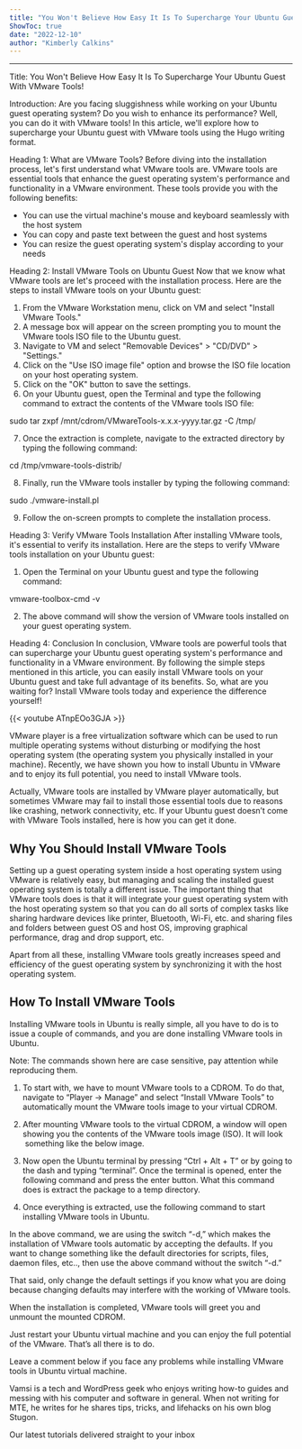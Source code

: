 ```yaml
---
title: "You Won't Believe How Easy It Is To Supercharge Your Ubuntu Guest With VMware Tools!"
ShowToc: true 
date: "2022-12-10"
author: "Kimberly Calkins"
---
```

*****
Title: You Won't Believe How Easy It Is To Supercharge Your Ubuntu Guest With VMware Tools!

Introduction:
Are you facing sluggishness while working on your Ubuntu guest operating system? Do you wish to enhance its performance? Well, you can do it with VMware tools! In this article, we'll explore how to supercharge your Ubuntu guest with VMware tools using the Hugo writing format.

Heading 1: What are VMware Tools?
Before diving into the installation process, let's first understand what VMware tools are. VMware tools are essential tools that enhance the guest operating system's performance and functionality in a VMware environment. These tools provide you with the following benefits:
- You can use the virtual machine's mouse and keyboard seamlessly with the host system
- You can copy and paste text between the guest and host systems
- You can resize the guest operating system's display according to your needs

Heading 2: Install VMware Tools on Ubuntu Guest
Now that we know what VMware tools are let's proceed with the installation process. Here are the steps to install VMware tools on your Ubuntu guest:
1. From the VMware Workstation menu, click on VM and select "Install VMware Tools."
2. A message box will appear on the screen prompting you to mount the VMware tools ISO file to the Ubuntu guest.
3. Navigate to VM and select "Removable Devices" > "CD/DVD" > "Settings."
4. Click on the "Use ISO image file" option and browse the ISO file location on your host operating system.
5. Click on the "OK" button to save the settings.
6. On your Ubuntu guest, open the Terminal and type the following command to extract the contents of the VMware tools ISO file:

sudo tar zxpf /mnt/cdrom/VMwareTools-x.x.x-yyyy.tar.gz -C /tmp/

7. Once the extraction is complete, navigate to the extracted directory by typing the following command:

cd /tmp/vmware-tools-distrib/

8. Finally, run the VMware tools installer by typing the following command:

sudo ./vmware-install.pl

9. Follow the on-screen prompts to complete the installation process.

Heading 3: Verify VMware Tools Installation
After installing VMware tools, it's essential to verify its installation. Here are the steps to verify VMware tools installation on your Ubuntu guest:
1. Open the Terminal on your Ubuntu guest and type the following command:

vmware-toolbox-cmd -v

2. The above command will show the version of VMware tools installed on your guest operating system.

Heading 4: Conclusion
In conclusion, VMware tools are powerful tools that can supercharge your Ubuntu guest operating system's performance and functionality in a VMware environment. By following the simple steps mentioned in this article, you can easily install VMware tools on your Ubuntu guest and take full advantage of its benefits. So, what are you waiting for? Install VMware tools today and experience the difference yourself!

{{< youtube ATnpEOo3GJA >}} 



VMware player is a free virtualization software which can be used to run multiple operating systems without disturbing or modifying the host operating system (the operating system you physically installed in your machine). Recently, we have shown you how to install Ubuntu in VMware and to enjoy its full potential, you need to install VMware tools.
 
Actually, VMware tools are installed by VMware player automatically, but sometimes VMware may fail to install those essential tools due to reasons like crashing, network connectivity, etc. If your Ubuntu guest doesn’t come with VMware Tools installed, here is how you can get it done.
 
## Why You Should Install VMware Tools
 
Setting up a guest operating system inside a host operating system using VMware is relatively easy, but managing and scaling the installed guest operating system is totally a different issue. The important thing that VMware tools does is that it will integrate your guest operating system with the host operating system so that you can do all sorts of complex tasks like sharing hardware devices like printer, Bluetooth, Wi-Fi, etc. and sharing files and folders between guest OS and host OS, improving graphical performance, drag and drop support, etc.
 
Apart from all these, installing VMware tools greatly increases speed and efficiency of the guest operating system by synchronizing it with the host operating system. 
 
## How To Install VMware Tools
 
Installing VMware tools in Ubuntu is really simple, all you have to do is to issue a couple of commands, and you are done installing VMware tools in Ubuntu.
 
Note: The commands shown here are case sensitive, pay attention while reproducing them.
 
1. To start with, we have to mount VMware tools to a CDROM. To do that, navigate to “Player -> Manage” and select “Install VMware Tools” to automatically mount the VMware tools image to your virtual CDROM.
 

 
2. After mounting VMware tools to the virtual CDROM, a window will open showing you the contents of the VMware tools image (ISO). It will look  something like the below image.
 
3. Now open the Ubuntu terminal by pressing “Ctrl + Alt + T” or by going to the dash and typing “terminal”. Once the terminal is opened, enter the following command and press the enter button. What this command does is extract the package to a temp directory.
 
4. Once everything is extracted, use the following command to start installing VMware tools in Ubuntu.
 
In the above command, we are using the switch “-d,” which makes the installation of VMware tools automatic by accepting the defaults. If you want to change something like the default directories for scripts, files, daemon files, etc.., then use the above command without the switch “-d.”
 
That said, only change the default settings if you know what you are doing because changing defaults may interfere with the working of VMware tools.
 
When the installation is completed, VMware tools will greet you and unmount the mounted CDROM.
 
Just restart your Ubuntu virtual machine and you can enjoy the full potential of the VMware. That’s all there is to do. 
 
Leave a comment below if you face any problems while installing VMware tools in Ubuntu virtual machine.
 
Vamsi is a tech and WordPress geek who enjoys writing how-to guides and messing with his computer and software in general. When not writing for MTE, he writes for he shares tips, tricks, and lifehacks on his own blog Stugon.
 
Our latest tutorials delivered straight to your inbox




